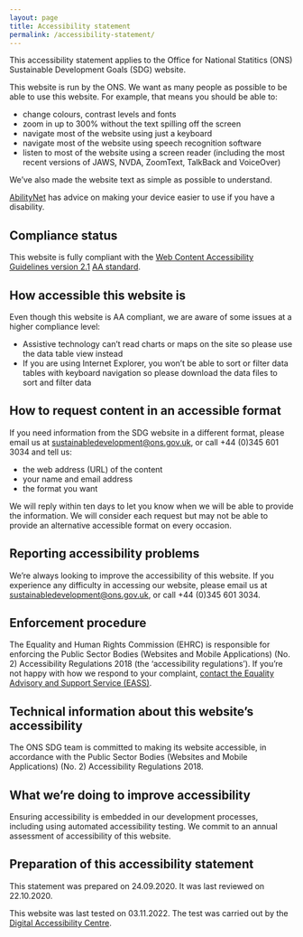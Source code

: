```yaml
---
layout: page
title: Accessibility statement
permalink: /accessibility-statement/
---
```


This accessibility statement applies to the Office for National Statitics (ONS) Sustainable Development Goals (SDG) website.

This website is run by the ONS. We want as many people as possible to be able to use this website. For example, that means you should be able to:

*	change colours, contrast levels and fonts
*	zoom in up to 300% without the text spilling off the screen
*	navigate most of the website using just a keyboard
*	navigate most of the website using speech recognition software
*	listen to most of the website using a screen reader (including the most recent versions of JAWS, NVDA, ZoomText, TalkBack and VoiceOver)

We’ve also made the website text as simple as possible to understand.

[AbilityNet](https://mcmw.abilitynet.org.uk/) has advice on making your device easier to use if you have a disability.

## Compliance status

This website is fully compliant with the [Web Content Accessibility Guidelines version 2.1](https://www.w3.org/TR/WCAG21/) [AA standard](https://digitalaccessibilitycentre.org/index.php/ons-sustainable-development-goals).

## How accessible this website is
Even though this website is AA compliant, we are aware of some issues at a higher compliance level:

*	Assistive technology can’t read charts or maps on the site so please use the data table view instead
*	If you are using Internet Explorer, you won’t be able to sort or filter data tables with keyboard navigation so please download the data files to sort and filter data

## How to request content in an accessible format

If you need information from the SDG website in a different format, please email us at [sustainabledevelopment@ons.gov.uk](mailto:sustainabledevelopment@ons.gov.uk), or call +44 (0)345 601 3034 and tell us:

- the web address (URL) of the content
- your name and email address
- the format you want

We will reply within ten days to let you know when we will be able to provide the information. We will consider each request but may not be able to provide an alternative accessible format on every occasion.

## Reporting accessibility problems

We’re always looking to improve the accessibility of this website. If you experience any difficulty in accessing our website, please email us at [sustainabledevelopment@ons.gov.uk](mailto:sustainabledevelopment@ons.gov.uk), or call +44 (0)345 601 3034.

## Enforcement procedure

The Equality and Human Rights Commission (EHRC) is responsible for enforcing the Public Sector Bodies (Websites and Mobile Applications) (No. 2) Accessibility Regulations 2018 (the ‘accessibility regulations’). If you’re not happy with how we respond to your complaint, [contact the Equality Advisory and Support Service (EASS)](https://www.equalityadvisoryservice.com/).

## Technical information about this website’s accessibility

The ONS SDG team is committed to making its website accessible, in accordance with the Public Sector Bodies (Websites and Mobile Applications) (No. 2) Accessibility Regulations 2018.

## What we’re doing to improve accessibility

Ensuring accessibility is embedded in our development processes, including using automated accessibility testing. We commit to an annual assessment of accessibility of this website.

## Preparation of this accessibility statement

This statement was prepared on 24.09.2020. It was last reviewed on 22.10.2020.

This website was last tested on 03.11.2022. The test was carried out by the [Digital Accessibility Centre](https://digitalaccessibilitycentre.org/index.php/ons-sustainable-development-goals).
